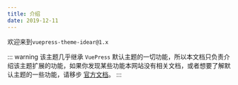 ```yaml
---
title: 介绍
date: 2019-12-11
---
```


欢迎来到`vuepress-theme-idear@1.x`

::: warning
该主题几乎继承 `VuePress` 默认主题的一切功能，所以本文档只负责介绍该主题扩展的功能，如果你发现某些功能本网站没有相关文档，或者想要了解默认主题的一些功能，请移步 [官方文档](https://v1.vuepress.vuejs.org/zh/theme/default-theme-config.html)。
:::
